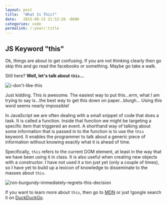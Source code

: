 ```yaml
---
layout: post
title:  "What Is This?"
date:   2015-09-15 21:52:26 -0600
categories: code
permalink: /:year/:title
---
```


## JS Keyword "this"

Ok, things are about to get confusing. If you are not thinking clearly then go skip this and go read the facebooks or something. Maybe go take a walk.

Still here? **Well, let's talk about `this`...**

![i-don't-like-this](http://res.cloudinary.com/drumsensei/image/upload/v1515508717/i-dont-like-this_kup6qj.jpg)

Just kidding. This is awesome. The easiest way to put this...erm, what I am trying to say is...the best way to get this down on paper...blurgh... Using this word seems nearly impossible!

In JavaScript we are often dealing with a small snippet of code that does a task. It is called a function. Inside that function we might be targeting a specific item that triggered an event. A shorthand way of talking about some information that is passed in to the function is to use the `this` keyword. It enables the programmer to talk about a generic piece of information without knowing exactly what it is ahead of time.

Specifically, `this` refers to the current DOM element, at least in the way that we have been using it in class. It is also useful when creating new objects with a constructor. I have not used it a ton just yet (only a couple of times), so I have yet to build up a lexicon of knowledge to disseminate to the masses about `this`.

![ron-burgundy-immediately-regrets-this-decision](http://res.cloudinary.com/drumsensei/image/upload/v1515508720/ron-burgundy-regret_pyzgf1.gif)

If you want to learn more about `this`, then go to [MDN](https://developer.mozilla.org/en-US/docs/Web/JavaScript/Reference/Operators/this) or just !google search it on [DuckDuckGo](https://duckduckgo.com/?q=!google+this+in+javascript).
